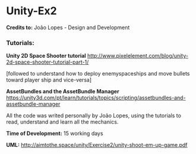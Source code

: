 # Unity-Ex2

<b>Credits to:</b>
João Lopes - Design and Development

<h3>Tutorials:</h3>

<b>Unity 2D Space Shooter tutorial</b>
http://www.pixelelement.com/blog/unity-2d-space-shooter-tutorial-part-1/

[followed to understand how to deploy enemyspaceships and move bullets toward player ship and vice-versa]

<b>AssetBundles and the AssetBundle Manager</b>
https://unity3d.com/pt/learn/tutorials/topics/scripting/assetbundles-and-assetbundle-manager

All the code was writed personally by João Lopes, using the tutorials to read, understand and learn all the mechanics.

<b>Time of Development:</b>
15 working days

<b>UML:</b>
http://aimtothe.space/unity/Exercise2/unity-shoot-em-up-game.pdf

